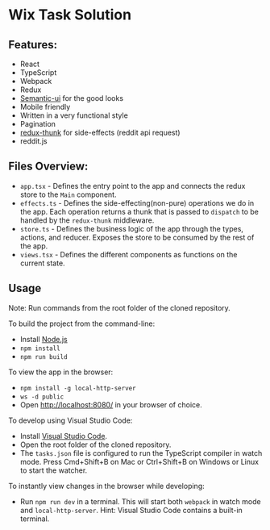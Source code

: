 # Wix Task Solution

## Features:
- React
- TypeScript
- Webpack
- Redux
- [Semantic-ui](http://semantic-ui.com) for the good looks
- Mobile friendly
- Written in a very functional style
- Pagination
- [redux-thunk](https://github.com/gaearon/redux-thunk) for side-effects (reddit api request)
- reddit.js

## Files Overview:
- `app.tsx` - Defines the entry point to the app and connects the redux store to the `Main` component.
- `effects.ts` - Defines the side-effecting(non-pure) operations we do in the app. 
  Each operation returns a thunk that is passed to `dispatch` to be handled by the `redux-thunk` middleware.
- `store.ts` - Defines the business logic of the app through the types, actions, and reducer. Exposes the store to be consumed by the     rest of the app.
- `views.tsx` - Defines the different components as functions on the current state.

## Usage

Note: Run commands from the root folder of the cloned repository.

To build the project from the command-line:

* Install [Node.js](https://nodejs.org/)
* `npm install`
* `npm run build`

To view the app in the browser:

* `npm install -g local-http-server`
* `ws -d public`
* Open [http://localhost:8080/](http://localhost:8080/) in your browser of choice.

To develop using Visual Studio Code:

* Install [Visual Studio Code](https://code.visualstudio.com/).
* Open the root folder of the cloned repository.
* The `tasks.json` file is configured to run the TypeScript compiler in watch mode. Press Cmd+Shift+B on Mac or Ctrl+Shift+B on Windows or Linux to start the watcher.

To instantly view changes in the browser while developing:

* Run `npm run dev` in a terminal. This will start both `webpack` in watch mode and `local-http-server`. Hint: Visual Studio Code contains a built-in terminal.
